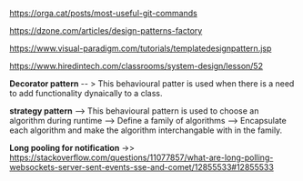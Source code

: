 https://orga.cat/posts/most-useful-git-commands

https://dzone.com/articles/design-patterns-factory

https://www.visual-paradigm.com/tutorials/templatedesignpattern.jsp

https://www.hiredintech.com/classrooms/system-design/lesson/52


**Decorator pattern** -- > This behavioural patter is used when there is a need to add functionality dynaically to  a class. 

**strategy pattern**  --> This behavioural pattern is used to choose an algorithm during runtime
                      --> Define a family of algorithms
                      --> Encapsulate each algorithm and make the algorithm interchangable with in the family.
                     
**Long pooling for notification**   ->> https://stackoverflow.com/questions/11077857/what-are-long-polling-websockets-server-sent-events-sse-and-comet/12855533#12855533
                      

